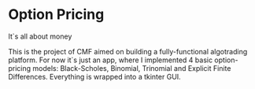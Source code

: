 # Option Pricing
It`s all about money

This is the project of CMF aimed on building a fully-functional algotrading platform. For now it`s just an app, where I implemented 4 basic option-pricing models: Black-Scholes, Binomial, Trinomial and Explicit Finite Differences. Everything is wrapped into a tkinter GUI. 
